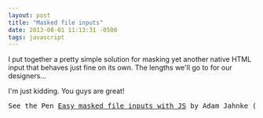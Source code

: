 ```yaml
---
layout: post
title: "Masked file inputs"
date: 2013-08-01 11:13:31 -0500
tags: javascript
---
```


I put together a pretty simple solution for masking yet another native HTML input that behaves just fine on its own. The lengths we'll go to for our designers...

I'm just kidding. You guys are great!

<pre data-height="300" data-theme-id="0" data-slug-hash="KelCo" data-user="adamyonk" data-default-tab="result" class='codepen'>See the Pen <a href='http://codepen.io/adamyonk/pen/KelCo'>Easy masked file inputs with JS</a> by Adam Jahnke (<a href='http://codepen.io/adamyonk'>@adamyonk</a>) on <a href='http://codepen.io'>CodePen</a></pre>
<script async src="http://codepen.io/assets/embed/ei.js"></script>

